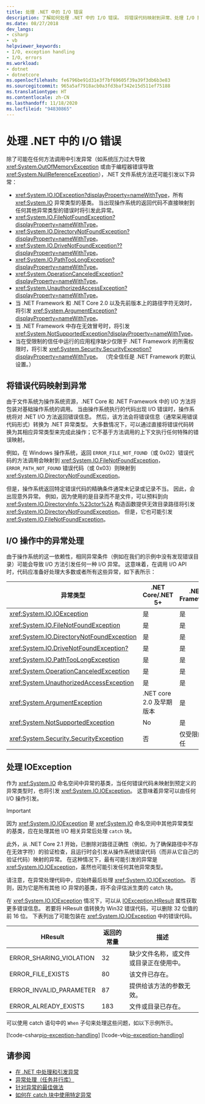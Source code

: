 ```yaml
---
title: 处理 .NET 中的 I/O 错误
description: 了解如何处理 .NET 中的 I/O 错误。 将错误代码映射到异常、处理 I/O 操作中的异常，以及处理 IOException。
ms.date: 08/27/2018
dev_langs:
- csharp
- vb
helpviewer_keywords:
- I/O, exception handling
- I/O, errors
ms.workload:
- dotnet
- dotnetcore
ms.openlocfilehash: fe6796be91d31e3f7bf69605f39a39f3db6b3e83
ms.sourcegitcommit: 965a5af7918acb0a3fd3baf342e15d511ef75188
ms.translationtype: HT
ms.contentlocale: zh-CN
ms.lasthandoff: 11/18/2020
ms.locfileid: "94830865"
---
```

# <a name="handling-io-errors-in-net"></a>处理 .NET 中的 I/O 错误

除了可能在任何方法调用中引发异常（如系统压力过大导致 <xref:System.OutOfMemoryException> 或由于编程器错误导致 <xref:System.NullReferenceException>），.NET 文件系统方法还可能引发以下异常：

- <xref:System.IO.IOException?displayProperty=nameWithType>，所有 <xref:System.IO> 异常类型的基类。 当出现操作系统的返回代码不直接映射到任何其他异常类型的错误时将引发此异常。
- <xref:System.IO.FileNotFoundException?displayProperty=nameWithType>。
- <xref:System.IO.DirectoryNotFoundException?displayProperty=nameWithType>。
- <xref:System.IO.DriveNotFoundException??displayProperty=nameWithType>。
- <xref:System.IO.PathTooLongException?displayProperty=nameWithType>。
- <xref:System.OperationCanceledException?displayProperty=nameWithType>。
- <xref:System.UnauthorizedAccessException?displayProperty=nameWithType>。
- 当 .NET Framework 和 .NET Core 2.0 以及先前版本上的路径字符无效时，将引发 <xref:System.ArgumentException?displayProperty=nameWithType>。
- 当 .NET Framework 中存在无效冒号时，将引发 <xref:System.NotSupportedException?displayProperty=nameWithType>。
- 当在受限制的信任中运行的应用程序缺少仅限于 .NET Framework 的所需权限时，将引发 <xref:System.Security.SecurityException?displayProperty=nameWithType>。 （完全信任是 .NET Framework 的默认设置。）

## <a name="mapping-error-codes-to-exceptions"></a>将错误代码映射到异常

由于文件系统为操作系统资源，.NET Core 和 .NET Framework 中的 I/O 方法将包装对基础操作系统的调用。 当由操作系统执行的代码出现 I/O 错误时，操作系统将对 .NET I/O 方法返回错误信息。 然后，该方法会将错误信息（通常采用错误代码形式）转换为 .NET 异常类型。 大多数情况下，可以通过直接将错误代码转换为其相应异常类型来完成此操作；它不基于方法调用的上下文执行任何特殊的错误映射。

例如，在 Windows 操作系统，返回 `ERROR_FILE_NOT_FOUND`（或 0x02）错误代码的方法调用会映射到 <xref:System.IO.FileNotFoundException>，`ERROR_PATH_NOT_FOUND` 错误代码（或 0x03）则映射到 <xref:System.IO.DirectoryNotFoundException>。

但是，操作系统返回特定错误代码的精确条件通常未记录或记录不当。 因此，会出现意外异常。 例如，因为使用的是目录而不是文件，可以预料到向 <xref:System.IO.DirectoryInfo.%23ctor%2A> 构造函数提供无效目录路径将引发 <xref:System.IO.DirectoryNotFoundException>。 但是，它也可能引发 <xref:System.IO.FileNotFoundException>。

## <a name="exception-handling-in-io-operations"></a>I/O 操作中的异常处理

由于操作系统的这一依赖性，相同异常条件（例如在我们的示例中没有发现错误目录）可能会导致 I/O 方法引发任何一种 I/O 异常。 这意味着，在调用 I/O API 时，代码应准备好处理大多数或者所有这些异常，如下表所示：

| 异常类型 | .NET Core/.NET 5+ | .NET Framework |
|---|---|---|
| <xref:System.IO.IOException> | 是 | 是 |
| <xref:System.IO.FileNotFoundException> | 是 | 是 |
| <xref:System.IO.DirectoryNotFoundException> | 是 | 是 |
| <xref:System.IO.DriveNotFoundException?> | 是 | 是 |
| <xref:System.IO.PathTooLongException> | 是 | 是 |
| <xref:System.OperationCanceledException> | 是 | 是 |
| <xref:System.UnauthorizedAccessException> | 是 | 是 |
| <xref:System.ArgumentException> | .NET core 2.0 及早期版本| 是 |
| <xref:System.NotSupportedException> | No | 是 |
| <xref:System.Security.SecurityException> | 否 | 仅受限的信任 |

## <a name="handling-ioexception"></a>处理 IOException

作为 <xref:System.IO> 命名空间中异常的基类，当任何错误代码未映射到预定义的异常类型时，也将引发 <xref:System.IO.IOException>。 这意味着异常可以由任何 I/O 操作引发。

> [!IMPORTANT]
> 因为 <xref:System.IO.IOException> 是 <xref:System.IO> 命名空间中其他异常类型的基类，应在处理其他 I/O 相关异常后处理 `catch` 块。

此外，从 .NET Core 2.1 开始，已删除对路径正确性（例如，为了确保路径中不存在无效字符）的验证检查，且运行时会引发从操作系统错误代码（而非从它自己的验证代码）映射的异常。 在这种情况下，最有可能引发的异常是 <xref:System.IO.IOException>，虽然也可能引发任何其他异常类型。

请注意，在异常处理代码中，应始终最后处理 <xref:System.IO.IOException>。 否则，因为它是所有其他 IO 异常的基类，将不会评估派生类的 catch 块。

在 <xref:System.IO.IOException> 情况下，可以从 [IOException.HResult](xref:System.Exception.HResult) 属性获取更多错误信息。 若要将 HResult 值转换为 Win32 错误代码，可以删除 32 位值的前 16 位。 下表列出了可能包装在 <xref:System.IO.IOException> 中的错误代码。

| HResult | 返回的常量 | 描述 |
| --- | --- | --- |
| ERROR_SHARING_VIOLATION | 32 | 缺少文件名称，或文件或目录正在使用中。 |
| ERROR_FILE_EXISTS | 80 | 该文件已存在。 |
| ERROR_INVALID_PARAMETER | 87 | 提供给该方法的参数无效。 |
| ERROR_ALREADY_EXISTS | 183 | 文件或目录已存在。 |

可以使用 catch 语句中的 `When` 子句来处理这些问题，如以下示例所示。

[!code-csharp[io-exception-handling](~/samples/snippets/standard/io/io-exceptions/cs/io-exceptions.cs)]
[!code-vb[io-exception-handling](~/samples/snippets/standard/io/io-exceptions/vb/io-exceptions.vb)]

## <a name="see-also"></a>请参阅

- [在 .NET 中处理和引发异常](../exceptions/index.md)
- [异常处理（任务并行库）](../parallel-programming/exception-handling-task-parallel-library.md)
- [针对异常的最佳做法](../exceptions/best-practices-for-exceptions.md)
- [如何在 catch 块中使用特定异常](../exceptions/how-to-use-specific-exceptions-in-a-catch-block.md)
